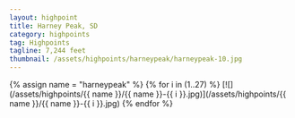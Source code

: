```yaml
---
layout: highpoint
title: Harney Peak, SD
category: highpoints
tag: Highpoints
tagline: 7,244 feet
thumbnail: /assets/highpoints/harneypeak/harneypeak-10.jpg
---
```


{% assign name = "harneypeak" %}
{% for i in (1..27) %}
[![](/assets/highpoints/{{ name }}/{{ name }}-{{ i }}.jpg)](/assets/highpoints/{{ name }}/{{ name }}-{{ i }}.jpg)
{% endfor %}